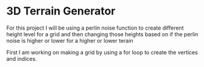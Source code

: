 # 3D Terrain Generator
For this project I will be using a perlin noise function to create different height level for a grid and then changing those heights based on if the perlin noise is higher or lower for a higher or lower terain

First I am working on making a grid by using a for loop to create the vertices and indices.

